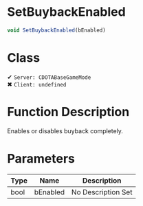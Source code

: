 # SetBuybackEnabled
```js
void SetBuybackEnabled(bEnabled)
```
# Class
✔ `Server: CDOTABaseGameMode`  
✖ `Client: undefined`  

# Function Description
Enables or disables buyback completely.
# Parameters
Type|Name|Description
--|--|--
bool|bEnabled|No Description Set
